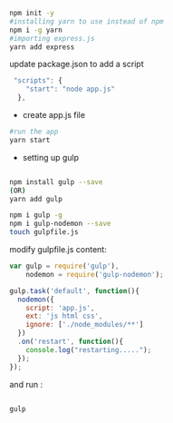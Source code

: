 ```bash
npm init -y
#installing yarn to use instead of npm
npm i -g yarn
#importing express.js
yarn add express
```
update package.json to add a script
```js
 "scripts": {
    "start": "node app.js"
  },
```

*  create app.js file
```bash
#run the app
yarn start
```

* setting up gulp
```bash

npm install gulp --save
(OR)
yarn add gulp

npm i gulp -g
npm i gulp-nodemon --save
touch gulpfile.js
```

modify gulpfile.js content:
```js
var gulp = require('gulp'),
    nodemon = require('gulp-nodemon');

gulp.task('default', function(){
  nodemon({
    script: 'app.js',
    ext: 'js html css',
    ignore: ['./node_modules/**']
  })
  .on('restart', function(){
    console.log("restarting.....");
  });
});

```

and run :
```bash

gulp
```
